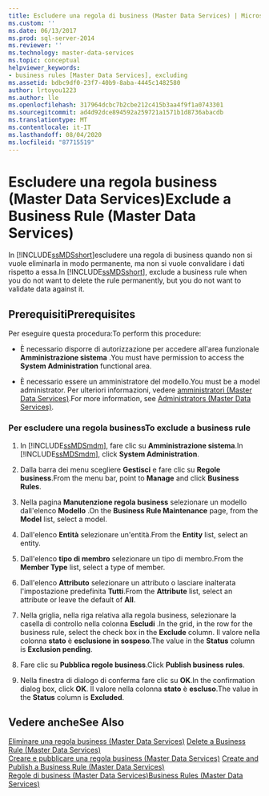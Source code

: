 ```yaml
---
title: Escludere una regola di business (Master Data Services) | Microsoft Docs
ms.custom: ''
ms.date: 06/13/2017
ms.prod: sql-server-2014
ms.reviewer: ''
ms.technology: master-data-services
ms.topic: conceptual
helpviewer_keywords:
- business rules [Master Data Services], excluding
ms.assetid: bdbc9df0-23f7-40b9-8aba-4445c1482580
author: lrtoyou1223
ms.author: lle
ms.openlocfilehash: 317964dcbc7b2cbe212c415b3aa4f9f1a0743301
ms.sourcegitcommit: ad4d92dce894592a259721a1571b1d8736abacdb
ms.translationtype: MT
ms.contentlocale: it-IT
ms.lasthandoff: 08/04/2020
ms.locfileid: "87715519"
---
```

# <a name="exclude-a-business-rule-master-data-services"></a><span data-ttu-id="631ce-102">Escludere una regola business (Master Data Services)</span><span class="sxs-lookup"><span data-stu-id="631ce-102">Exclude a Business Rule (Master Data Services)</span></span>
  <span data-ttu-id="631ce-103">In [!INCLUDE[ssMDSshort](../includes/ssmdsshort-md.md)]escludere una regola di business quando non si vuole eliminarla in modo permanente, ma non si vuole convalidare i dati rispetto a essa.</span><span class="sxs-lookup"><span data-stu-id="631ce-103">In [!INCLUDE[ssMDSshort](../includes/ssmdsshort-md.md)], exclude a business rule when you do not want to delete the rule permanently, but you do not want to validate data against it.</span></span>  
  
## <a name="prerequisites"></a><span data-ttu-id="631ce-104">Prerequisiti</span><span class="sxs-lookup"><span data-stu-id="631ce-104">Prerequisites</span></span>  
 <span data-ttu-id="631ce-105">Per eseguire questa procedura:</span><span class="sxs-lookup"><span data-stu-id="631ce-105">To perform this procedure:</span></span>  
  
-   <span data-ttu-id="631ce-106">È necessario disporre di autorizzazione per accedere all'area funzionale **Amministrazione sistema** .</span><span class="sxs-lookup"><span data-stu-id="631ce-106">You must have permission to access the **System Administration** functional area.</span></span>  
  
-   <span data-ttu-id="631ce-107">È necessario essere un amministratore del modello.</span><span class="sxs-lookup"><span data-stu-id="631ce-107">You must be a model administrator.</span></span> <span data-ttu-id="631ce-108">Per ulteriori informazioni, vedere [amministratori &#40;Master Data Services&#41;](administrators-master-data-services.md).</span><span class="sxs-lookup"><span data-stu-id="631ce-108">For more information, see [Administrators &#40;Master Data Services&#41;](administrators-master-data-services.md).</span></span>  
  
### <a name="to-exclude-a-business-rule"></a><span data-ttu-id="631ce-109">Per escludere una regola business</span><span class="sxs-lookup"><span data-stu-id="631ce-109">To exclude a business rule</span></span>  
  
1.  <span data-ttu-id="631ce-110">In [!INCLUDE[ssMDSmdm](../includes/ssmdsmdm-md.md)], fare clic su **Amministrazione sistema**.</span><span class="sxs-lookup"><span data-stu-id="631ce-110">In [!INCLUDE[ssMDSmdm](../includes/ssmdsmdm-md.md)], click **System Administration**.</span></span>  
  
2.  <span data-ttu-id="631ce-111">Dalla barra dei menu scegliere **Gestisci** e fare clic su **Regole business**.</span><span class="sxs-lookup"><span data-stu-id="631ce-111">From the menu bar, point to **Manage** and click **Business Rules**.</span></span>  
  
3.  <span data-ttu-id="631ce-112">Nella pagina **Manutenzione regola business** selezionare un modello dall'elenco **Modello** .</span><span class="sxs-lookup"><span data-stu-id="631ce-112">On the **Business Rule Maintenance** page, from the **Model** list, select a model.</span></span>  
  
4.  <span data-ttu-id="631ce-113">Dall'elenco **Entità** selezionare un'entità.</span><span class="sxs-lookup"><span data-stu-id="631ce-113">From the **Entity** list, select an entity.</span></span>  
  
5.  <span data-ttu-id="631ce-114">Dall'elenco **tipo di membro** selezionare un tipo di membro.</span><span class="sxs-lookup"><span data-stu-id="631ce-114">From the **Member Type** list, select a type of member.</span></span>  
  
6.  <span data-ttu-id="631ce-115">Dall'elenco **Attributo** selezionare un attributo o lasciare inalterata l'impostazione predefinita **Tutti**.</span><span class="sxs-lookup"><span data-stu-id="631ce-115">From the **Attribute** list, select an attribute or leave the default of **All**.</span></span>  
  
7.  <span data-ttu-id="631ce-116">Nella griglia, nella riga relativa alla regola business, selezionare la casella di controllo nella colonna **Escludi** .</span><span class="sxs-lookup"><span data-stu-id="631ce-116">In the grid, in the row for the business rule, select the check box in the **Exclude** column.</span></span> <span data-ttu-id="631ce-117">Il valore nella colonna **stato** è **esclusione in sospeso**.</span><span class="sxs-lookup"><span data-stu-id="631ce-117">The value in the **Status** column is **Exclusion pending**.</span></span>  
  
8.  <span data-ttu-id="631ce-118">Fare clic su **Pubblica regole business**.</span><span class="sxs-lookup"><span data-stu-id="631ce-118">Click **Publish business rules**.</span></span>  
  
9. <span data-ttu-id="631ce-119">Nella finestra di dialogo di conferma fare clic su **OK**.</span><span class="sxs-lookup"><span data-stu-id="631ce-119">In the confirmation dialog box, click **OK**.</span></span> <span data-ttu-id="631ce-120">Il valore nella colonna **stato** è **escluso**.</span><span class="sxs-lookup"><span data-stu-id="631ce-120">The value in the **Status** column is **Excluded**.</span></span>  
  
## <a name="see-also"></a><span data-ttu-id="631ce-121">Vedere anche</span><span class="sxs-lookup"><span data-stu-id="631ce-121">See Also</span></span>  
 <span data-ttu-id="631ce-122">[Eliminare una regola business &#40;Master Data Services&#41;](../../2014/master-data-services/delete-a-business-rule-master-data-services.md) </span><span class="sxs-lookup"><span data-stu-id="631ce-122">[Delete a Business Rule &#40;Master Data Services&#41;](../../2014/master-data-services/delete-a-business-rule-master-data-services.md) </span></span>  
 <span data-ttu-id="631ce-123">[Creare e pubblicare una regola business &#40;Master Data Services&#41;](../../2014/master-data-services/create-and-publish-a-business-rule-master-data-services.md) </span><span class="sxs-lookup"><span data-stu-id="631ce-123">[Create and Publish a Business Rule &#40;Master Data Services&#41;](../../2014/master-data-services/create-and-publish-a-business-rule-master-data-services.md) </span></span>  
 [<span data-ttu-id="631ce-124">Regole di business &#40;Master Data Services&#41;</span><span class="sxs-lookup"><span data-stu-id="631ce-124">Business Rules &#40;Master Data Services&#41;</span></span>](../../2014/master-data-services/business-rules-master-data-services.md)  
  
  
